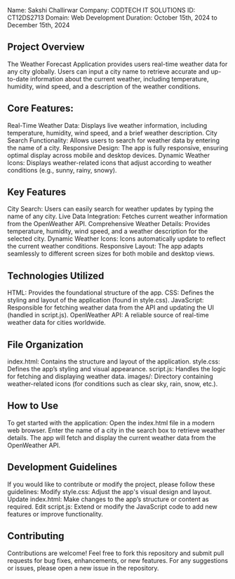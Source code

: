 Name: Sakshi Challirwar
Company: CODTECH IT SOLUTIONS
ID: CT12DS2713
Domain: Web Development
Duration: October 15th, 2024 to December 15th, 2024

## Project Overview
The Weather Forecast Application provides users real-time weather data for any city globally. Users can input a city name to retrieve accurate and up-to-date information about the current weather, including temperature, humidity, wind speed, and a description of the weather conditions.
## Core Features:
Real-Time Weather Data: Displays live weather information, including temperature, humidity, wind speed, and a brief weather description.
City Search Functionality: Allows users to search for weather data by entering the name of a city.
Responsive Design: The app is fully responsive, ensuring optimal display across mobile and desktop devices.
Dynamic Weather Icons: Displays weather-related icons that adjust according to weather conditions (e.g., sunny, rainy, snowy).
## Key Features
City Search: Users can easily search for weather updates by typing the name of any city.
Live Data Integration: Fetches current weather information from the OpenWeather API.
Comprehensive Weather Details: Provides temperature, humidity, wind speed, and a weather description for the selected city.
Dynamic Weather Icons: Icons automatically update to reflect the current weather conditions.
Responsive Layout: The app adapts seamlessly to different screen sizes for both mobile and desktop views.
## Technologies Utilized
HTML: Provides the foundational structure of the app.
CSS: Defines the styling and layout of the application (found in style.css).
JavaScript: Responsible for fetching weather data from the API and updating the UI (handled in script.js).
OpenWeather API: A reliable source of real-time weather data for cities worldwide.
## File Organization
index.html: Contains the structure and layout of the application.
style.css: Defines the app’s styling and visual appearance.
script.js: Handles the logic for fetching and displaying weather data.
images/: Directory containing weather-related icons (for conditions such as clear sky, rain, snow, etc.).
## How to Use
To get started with the application:
Open the index.html file in a modern web browser.
Enter the name of a city in the search box to retrieve weather details.
The app will fetch and display the current weather data from the OpenWeather API.
## Development Guidelines
If you would like to contribute or modify the project, please follow these guidelines:
Modify style.css: Adjust the app's visual design and layout.
Update index.html: Make changes to the app’s structure or content as required.
Edit script.js: Extend or modify the JavaScript code to add new features or improve functionality.
## Contributing
Contributions are welcome! Feel free to fork this repository and submit pull requests for bug fixes, enhancements, or new features. For any suggestions or issues, please open a new issue in the repository.

